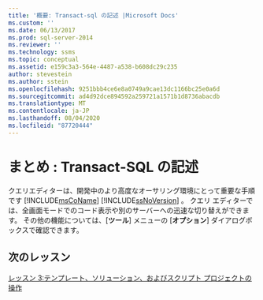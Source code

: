 ```yaml
---
title: '概要: Transact-sql の記述 |Microsoft Docs'
ms.custom: ''
ms.date: 06/13/2017
ms.prod: sql-server-2014
ms.reviewer: ''
ms.technology: ssms
ms.topic: conceptual
ms.assetid: e159c3a3-564e-4487-a538-b608dc29c235
author: stevestein
ms.author: sstein
ms.openlocfilehash: 9251bbb4ce6e8a0749a9cae13dc1166bc25e0a6d
ms.sourcegitcommit: ad4d92dce894592a259721a1571b1d8736abacdb
ms.translationtype: MT
ms.contentlocale: ja-JP
ms.lasthandoff: 08/04/2020
ms.locfileid: "87720444"
---
```

# <a name="summary-writing-transact-sql"></a>まとめ : Transact-SQL の記述
  クエリエディターは、開発中のより高度なオーサリング環境にとって重要な手順です [!INCLUDE[msCoName](../includes/msconame-md.md)] [!INCLUDE[ssNoVersion](../includes/ssnoversion-md.md)] 。 クエリ エディターでは、全画面モードでのコード表示や別のサーバーへの迅速な切り替えができます。 その他の機能については、[**ツール**] メニューの [**オプション**] ダイアログボックスで確認できます。  
  
## <a name="next-lesson"></a>次のレッスン  
 [レッスン 3:テンプレート、ソリューション、およびスクリプト プロジェクトの操作](../ssms/tutorials/lesson-3-working-with-templates-solutions-and-script-projects.md)  
  
  
